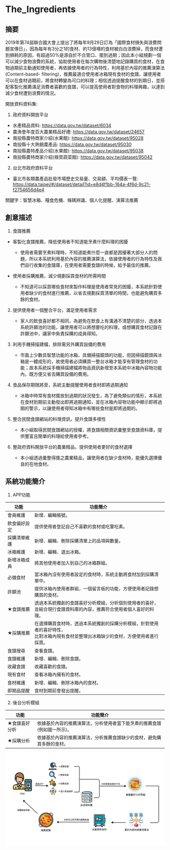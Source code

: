 # The_Ingredients
## 摘要
2019年第74屆聯合國大會上提出了將每年9月29日訂為「國際食材損失與浪費問題宣傳日」，因為每年有3分之1的食材、約13億噸的食材被白白浪費掉，而食材遭到損耗的原因，有超過50%是源自於不合胃口、擺到過期；因此本小組規劃一個可以減少食物浪費的系統，協助使用者在每次購物後清楚地記錄購買的食材，在食物過期前主動通知使用者，再依據使用者的行為特性，利用基於內容的推薦演算法(Content-based- filtering)，推薦最適合使用者冰箱現有食材的食譜，讓使用者可以在食材過期前，將食材轉變為可口的料理；相信透過提醒食材的到期日，並搭配客製化推薦滿足消費者喜歡的食譜，可以提高使用者對食物的料理興趣，以達到減少食材遭到浪費的情況。

開放資料資料集:

1. 政府資料開放平台
* 水產精品資料: https://data.gov.tw/dataset/6034
* 農漁會年度百大農業精品好禮: https://data.gov.tw/dataset/24657
* 南投縣農特商家介紹(水果館): https://data.gov.tw/dataset/95028
* 南投縣十大熱銷農產品: https://data.gov.tw/dataset/95030
* 南投縣農特產品介紹(水果館): https://data.gov.tw/dataset/95038
* 南投縣農特商家介紹(根莖蔬菜館): https://data.gov.tw/dataset/95042

2. 台北市政府資料平台
* 臺北市各類農產品批發市場歷史交易量、交易額、平均價表一覽: https://data.taipei/#/dataset/detail?id=e8d4f1bb-164a-4f6d-9c21-f2754656d4e4

關鍵字：智慧冰箱、糧食危機、條碼辨識、個人化提醒、演算法推薦

## 創意描述

1. 食譜推薦
* 客製化食譜推薦，降低使用者不知道能烹煮什麼料理的困擾
  * 使用者需要烹煮料理時，不知道能煮什麼一直都是困擾著大部分人的問題，所以本系統利用基於內容的推薦演算法，依據使用者的行為特性及我們自行收集的食譜庫，在使用者需要食譜的時候，給予最佳的推薦。

* 使用者採購推薦，減少規劃採買食材的所需時間
  * 不知道可以採買哪些食材來製作料理是使用者常見的困擾，本系統針對使用者缺少的食材進行推薦，以省去規劃採買清單的時間，也能避免購買多餘的食材。

2. 提供使用者一個整合平台，滿足使用者需求
    * 家人的飲食喜好都不相同，為避免在飲食上有溝通不清楚的部分，透過本系統許願池的功能，讓使用者可以將想要吃的料理，或想購買食材記錄在許願池中，讓家中負責採購的成員得知。

3. 利用手機掃描建檔，排除需另外購買設備的費用
    * 市面上少數具智慧功能的冰箱，具備掃描鏡頭的功能，但因掃描鏡頭與冰箱是一體成形的，故使用者必須購買一整台冰箱才能享有管理食材的功能；故本系統採手機掃描建檔將物品資訊新增至本系統中冰箱內容物功能內，既方便又省去購買設備的費用。

4. 食品保存期限將至，系統主動提醒使用者食材即將過期通知
    * 冰箱中時常有食材擺放到過期的狀況發生，為了避免類似的情形，本系統在食材到期前主動發出即將過期通知，並在冰箱內容物功能中顯示即將過期的警示，以讓使用者得知冰箱中有哪些食材是即將過期的。

5. 整合民間食譜網站的料理資訊，提升食譜多樣性
    * 本小組取得民間食譜網站的授權，將食譜相關資訊彙整至食譜資料庫，提供豐富且簡單的料理給使用者參考。

6. 整政府資料開放平台的農業精品，提供使用者更好的食材選擇
    * 本小組透過彙整得獎之農業精品，讓使用者在缺少食材時，能優先選擇優良的在地食材。

## 系統功能簡介

1. APP功能

| 功能 | 功能簡介 |
| --- | --- |
| 會員維護 | 新增、編輯帳號。 |
| 飲食偏好設定 | 提供使用者登記自己不喜歡的食材或吃葷吃素。 |
| 採購清單維護 | 新增、編輯、刪除採購清單上的品項與數量。 |
| 冰箱維護 | 新增、編輯、退出冰箱。 |
| 新增冰箱成員 | 將其他使用者加入到自己的冰箱群組。 |
| 必備食材 | 當冰箱內沒有使用者設定的食材時，系統主動將食材加到採購清單中。 |
| 許願池 | 提供冰箱內使用者群組，一個留言板的功能，方便使用者記錄想購買的食材。 |
| ★食譜推薦 | 透過本系統獨創的食譜喜好分析模組，分析個別使用者的喜好，<br>並結合現行食譜資料庫的內容，推薦符合使用者個人喜好的料理。 |
| ★採購推薦 | 在選擇購買食材時，透過本系統獨創的採購分析模組，針對使用者的喜好特性，<br>比對冰箱內現有食材並整理出冰箱缺少的食材，方便使用者進行採買。 |
| 食譜搜尋 | 查看食譜。 |
| 食譜維護 | 新增、編輯、刪除食譜。 |
| 收藏食譜 | 收藏喜歡的食譜。 |
| 現有食材 | 查看冰箱內擁有的食材。 |
| 食材維護 | 新增、編輯、刪除冰箱內的食材。 |
| 即期品提醒 | 食材到期前會發出提醒。 |

2. 後台分析模組

| 功能 | 功能簡介 |
| --- | --- |
| ★食譜喜好分析 | 依據基於內容的推薦演算法，分析使用者當下能烹煮的推薦食譜(例如圖一所示)。 |
| ★採購分析 | 依據基於內容的推薦演算法，分析推薦食譜缺少的食材，避免購買多餘的食材。 |

![](./md內放置的圖片/推薦食譜流程圖.png)

